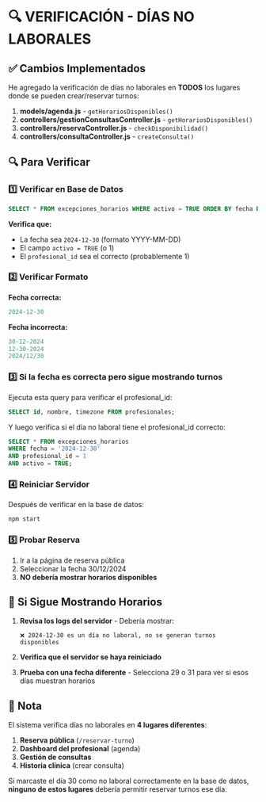 # 🔍 VERIFICACIÓN - DÍAS NO LABORALES

## ✅ Cambios Implementados

He agregado la verificación de días no laborales en **TODOS** los lugares donde se pueden crear/reservar turnos:

1. **models/agenda.js** - `getHorariosDisponibles()`
2. **controllers/gestionConsultasController.js** - `getHorariosDisponibles()`
3. **controllers/reservaController.js** - `checkDisponibilidad()`
4. **controllers/consultaController.js** - `createConsulta()`

## 🔍 Para Verificar

### 1️⃣ Verificar en Base de Datos

```sql
SELECT * FROM excepciones_horarios WHERE activo = TRUE ORDER BY fecha DESC;
```

**Verifica que:**
- La fecha sea `2024-12-30` (formato YYYY-MM-DD)
- El campo `activo = TRUE` (o 1)
- El `profesional_id` sea el correcto (probablemente 1)

### 2️⃣ Verificar Formato

**Fecha correcta:**
```sql
2024-12-30
```

**Fecha incorrecta:**
```sql
30-12-2024
12-30-2024
2024/12/30
```

### 3️⃣ Si la fecha es correcta pero sigue mostrando turnos

Ejecuta esta query para verificar el profesional_id:

```sql
SELECT id, nombre, timezone FROM profesionales;
```

Y luego verifica si el día no laboral tiene el profesional_id correcto:

```sql
SELECT * FROM excepciones_horarios 
WHERE fecha = '2024-12-30' 
AND profesional_id = 1 
AND activo = TRUE;
```

### 4️⃣ Reiniciar Servidor

Después de verificar en la base de datos:

```bash
npm start
```

### 5️⃣ Probar Reserva

1. Ir a la página de reserva pública
2. Seleccionar la fecha 30/12/2024
3. **NO debería mostrar horarios disponibles**

## 🐛 Si Sigue Mostrando Horarios

1. **Revisa los logs del servidor** - Debería mostrar:
   ```
   ❌ 2024-12-30 es un día no laboral, no se generan turnos disponibles
   ```

2. **Verifica que el servidor se haya reiniciado**

3. **Prueba con una fecha diferente** - Selecciona 29 o 31 para ver si esos días muestran horarios

## 📝 Nota

El sistema verifica días no laborales en **4 lugares diferentes**:

1. **Reserva pública** (`/reservar-turno`)
2. **Dashboard del profesional** (agenda)
3. **Gestión de consultas**
4. **Historia clínica** (crear consulta)

Si marcaste el día 30 como no laboral correctamente en la base de datos, **ninguno de estos lugares** debería permitir reservar turnos ese día.

